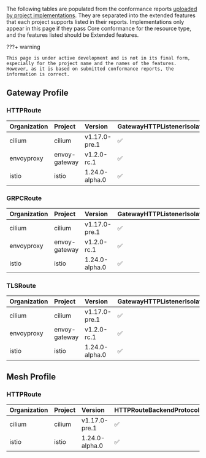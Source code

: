 
The following tables are populated from the conformance reports [uploaded by project implementations](https://github.com/kubernetes-sigs/gateway-api/tree/main/conformance/reports). They are separated into the extended features that each project supports listed in their reports.
Implementations only appear in this page if they pass Core conformance for the resource type, and the features listed should be Extended features.



???+ warning


    This page is under active development and is not in its final form,
    especially for the project name and the names of the features.
    However, as it is based on submitted conformance reports, the information is correct.


## Gateway Profile

### HTTPRoute

| Organization   | Project       | Version        | GatewayHTTPListenerIsolation   | GatewayInfrastructurePropagation   | GatewayPort8080    | GatewayStaticAddresses   | HTTPRouteBackendProtocolH2C   | HTTPRouteBackendProtocolWebSocket   | HTTPRouteBackendRequestHeaderModification   | HTTPRouteBackendTimeout   | HTTPRouteDestinationPortMatching   | HTTPRouteHostRewrite   | HTTPRouteMethodMatching   | HTTPRoutePathRedirect   | HTTPRoutePathRewrite   | HTTPRoutePortRedirect   | HTTPRouteQueryParamMatching   | HTTPRouteRequestMirror   | HTTPRouteRequestMultipleMirrors   | HTTPRouteRequestTimeout   | HTTPRouteResponseHeaderModification   | HTTPRouteSchemeRedirect   | HTTPRouteParentRefPort   |
|:---------------|:--------------|:---------------|:-------------------------------|:-----------------------------------|:-------------------|:-------------------------|:------------------------------|:------------------------------------|:--------------------------------------------|:--------------------------|:-----------------------------------|:-----------------------|:--------------------------|:------------------------|:-----------------------|:------------------------|:------------------------------|:-------------------------|:----------------------------------|:--------------------------|:--------------------------------------|:--------------------------|:-------------------------|
| cilium         | cilium        | v1.17.0-pre.1  | :white_check_mark:             | :white_check_mark:                 | :white_check_mark: | :white_check_mark:       | :white_check_mark:            | :white_check_mark:                  | :white_check_mark:                          | :white_check_mark:        | :white_check_mark:                 | :white_check_mark:     | :white_check_mark:        | :white_check_mark:      | :white_check_mark:     | :white_check_mark:      | :white_check_mark:            | :white_check_mark:       | :white_check_mark:                | :white_check_mark:        | :white_check_mark:                    | :white_check_mark:        | :x:                      |
| envoyproxy     | envoy-gateway | v1.2.0-rc.1    | :white_check_mark:             | :white_check_mark:                 | :white_check_mark: | :white_check_mark:       | :white_check_mark:            | :white_check_mark:                  | :white_check_mark:                          | :white_check_mark:        | :white_check_mark:                 | :white_check_mark:     | :white_check_mark:        | :white_check_mark:      | :white_check_mark:     | :white_check_mark:      | :white_check_mark:            | :white_check_mark:       | :white_check_mark:                | :white_check_mark:        | :white_check_mark:                    | :white_check_mark:        | :white_check_mark:       |
| istio          | istio         | 1.24.0-alpha.0 | :white_check_mark:             | :white_check_mark:                 | :white_check_mark: | :white_check_mark:       | :white_check_mark:            | :white_check_mark:                  | :white_check_mark:                          | :white_check_mark:        | :white_check_mark:                 | :white_check_mark:     | :white_check_mark:        | :white_check_mark:      | :white_check_mark:     | :white_check_mark:      | :white_check_mark:            | :white_check_mark:       | :white_check_mark:                | :white_check_mark:        | :white_check_mark:                    | :white_check_mark:        | :white_check_mark:       |

### GRPCRoute

| Organization   | Project       | Version        | GatewayHTTPListenerIsolation   | GatewayInfrastructurePropagation   | GatewayPort8080    | GatewayStaticAddresses   |
|:---------------|:--------------|:---------------|:-------------------------------|:-----------------------------------|:-------------------|:-------------------------|
| cilium         | cilium        | v1.17.0-pre.1  | :white_check_mark:             | :white_check_mark:                 | :white_check_mark: | :white_check_mark:       |
| envoyproxy     | envoy-gateway | v1.2.0-rc.1    | :white_check_mark:             | :white_check_mark:                 | :white_check_mark: | :white_check_mark:       |
| istio          | istio         | 1.24.0-alpha.0 | :white_check_mark:             | :white_check_mark:                 | :white_check_mark: | :white_check_mark:       |

### TLSRoute

| Organization   | Project       | Version        | GatewayHTTPListenerIsolation   | GatewayInfrastructurePropagation   | GatewayPort8080    | GatewayStaticAddresses   |
|:---------------|:--------------|:---------------|:-------------------------------|:-----------------------------------|:-------------------|:-------------------------|
| cilium         | cilium        | v1.17.0-pre.1  | :white_check_mark:             | :white_check_mark:                 | :white_check_mark: | :white_check_mark:       |
| envoyproxy     | envoy-gateway | v1.2.0-rc.1    | :white_check_mark:             | :white_check_mark:                 | :white_check_mark: | :white_check_mark:       |
| istio          | istio         | 1.24.0-alpha.0 | :white_check_mark:             | :white_check_mark:                 | :white_check_mark: | :white_check_mark:       |

## Mesh Profile

### HTTPRoute

| Organization   | Project   | Version        | HTTPRouteBackendProtocolH2C   | HTTPRouteBackendProtocolWebSocket   | HTTPRouteBackendRequestHeaderModification   | HTTPRouteBackendTimeout   | HTTPRouteDestinationPortMatching   | HTTPRouteHostRewrite   | HTTPRouteMethodMatching   | HTTPRoutePathRedirect   | HTTPRoutePathRewrite   | HTTPRoutePortRedirect   | HTTPRouteQueryParamMatching   | HTTPRouteRequestMirror   | HTTPRouteRequestMultipleMirrors   | HTTPRouteRequestTimeout   | HTTPRouteResponseHeaderModification   | HTTPRouteSchemeRedirect   | MeshClusterIPMatching   | HTTPRouteParentRefPort   | MeshConsumerRoute   |
|:---------------|:----------|:---------------|:------------------------------|:------------------------------------|:--------------------------------------------|:--------------------------|:-----------------------------------|:-----------------------|:--------------------------|:------------------------|:-----------------------|:------------------------|:------------------------------|:-------------------------|:----------------------------------|:--------------------------|:--------------------------------------|:--------------------------|:------------------------|:-------------------------|:--------------------|
| cilium         | cilium    | v1.17.0-pre.1  | :white_check_mark:            | :white_check_mark:                  | :white_check_mark:                          | :white_check_mark:        | :white_check_mark:                 | :white_check_mark:     | :white_check_mark:        | :white_check_mark:      | :white_check_mark:     | :white_check_mark:      | :white_check_mark:            | :white_check_mark:       | :white_check_mark:                | :white_check_mark:        | :white_check_mark:                    | :white_check_mark:        | :white_check_mark:      | :x:                      | :x:                 |
| istio          | istio     | 1.24.0-alpha.0 | :white_check_mark:            | :white_check_mark:                  | :white_check_mark:                          | :white_check_mark:        | :white_check_mark:                 | :white_check_mark:     | :white_check_mark:        | :white_check_mark:      | :white_check_mark:     | :white_check_mark:      | :white_check_mark:            | :white_check_mark:       | :white_check_mark:                | :white_check_mark:        | :white_check_mark:                    | :white_check_mark:        | :x:                     | :white_check_mark:       | :white_check_mark:  |